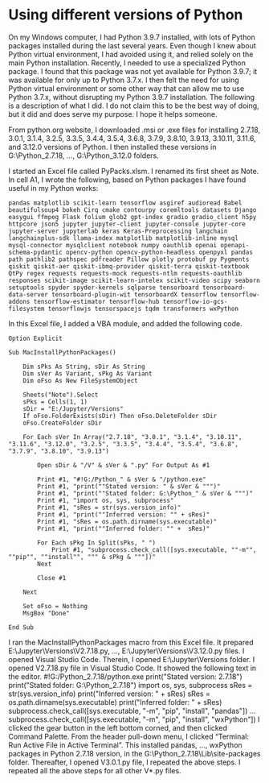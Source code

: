 # Using different versions of Python

On my Windows computer, I had Python 3.9.7 installed, with lots of Python packages installed during the last several years. Even though I knew about Python virtual environment, I had avoided using it, and relied solely on the main Python installation. Recently, I needed to use a specialized Python package. I found that this package was not yet available for Python 3.9.7; it was available for only up to Python 3.7.x. I then felt the need for using Python virtual environment or some other way that can allow me to use Python 3.7.x, without disrupting my Python 3.9.7 installation. The following is a description of what I did. I do not claim this to be the best way of doing, but it did and does serve my purpose. I hope it helps someone.

From python.org website, I downloaded .msi or .exe files for installing 2.7.18, 3.0.1, 3.1.4, 3.2.5, 3.3.5, 3.4.4, 3.5.4, 3.6.8, 3.7.9, 3.8.10, 3.9.13, 3.10.11, 3.11.6, and 3.12.0 versions of Python. I then installed these versions in G:\Python_2.7.18, …, G:\Python_3.12.0 folders.

I started an Excel file called PyPacks.xlsm. I renamed its first sheet as Note. In cell A1, I wrote the following, based on Python packages I have found useful in my Python works:

    pandas matplotlib scikit-learn tensorflow asgiref audioread Babel beautifulsoup4 bokeh Cirq cmake contourpy coremltools datasets Django easygui ffmpeg Flask folium glob2 gpt-index gradio gradio_client h5py httpcore json5 jupyter jupyter-client jupyter-console jupyter-core jupyter-server jupyterlab keras Keras-Preprocessing langchain langchainplus-sdk llama-index matplotlib matplotlib-inline mysql mysql-connector mysqlclient notebook numpy oauthlib openai openapi-schema-pydantic opencv-python opencv-python-headless openpyxl pandas path pathlib2 pathspec pdfreader Pillow plotly protobuf py Pygments qiskit qiskit-aer qiskit-ibmq-provider qiskit-terra qiskit-textbook QtPy regex requests requests-mock requests-ntlm requests-oauthlib responses scikit-image scikit-learn-intelex scikit-video scipy seaborn setuptools spyder spyder-kernels sqlparse tensorboard tensorboard-data-server tensorboard-plugin-wit tensorboardX tensorflow tensorflow-addons tensorflow-estimator tensorflow-hub tensorflow-io-gcs-filesystem tensorflowjs tensorspacejs tqdm transformers wxPython

In this Excel file, I added a VBA module, and added the following code.

    Option Explicit
    
    Sub MacInstallPythonPackages()
    
        Dim sPks As String, sDir As String
        Dim sVer As Variant, sPkg As Variant
        Dim oFso As New FileSystemObject
        
        Sheets("Note").Select
        sPks = Cells(1, 1)
        sDir = "E:/Jupyter/Versions"
        If oFso.FolderExists(sDir) Then oFso.DeleteFolder sDir
        oFso.CreateFolder sDir
        
        For Each sVer In Array("2.7.18", "3.0.1", "3.1.4", "3.10.11", "3.11.6", "3.12.0", "3.2.5", "3.3.5", "3.4.4", "3.5.4", "3.6.8", "3.7.9", "3.8.10", "3.9.13")
        
            Open sDir & "/V" & sVer & ".py" For Output As #1
            
            Print #1, "#!G:/Python_" & sVer & "/python.exe"
            Print #1, "print(""Stated version: " & sVer & """)"
            Print #1, "print(""Stated folder: G:\Python_" & sVer & """)"
            Print #1, "import os, sys, subprocess"
            Print #1, "sRes = str(sys.version_info)"
            Print #1, "print(""Inferred version: "" + sRes)"
            Print #1, "sRes = os.path.dirname(sys.executable)"
            Print #1, "print(""Inferred folder: "" +  sRes)"
            
            For Each sPkg In Split(sPks, " ")
                Print #1, "subprocess.check_call([sys.executable, ""-m"", ""pip"", ""install"", """ & sPkg & """])"
            Next
            
            Close #1
            
        Next
        
        Set oFso = Nothing
        MsgBox "Done"
    
    End Sub

I ran the MacInstallPythonPackages macro from this Excel file. It prepared E:\Jupyter\Versions\V2.7.18.py, …, E:\Jupyter\Versions\V3.12.0.py files.
I opened Visual Studio Code. Therein, I opened E:\Jupyter\Versions folder.
I opened V2.7.18.py file in Visual Studio Code. It showed the following text in the editor.
#!G:/Python_2.7.18/python.exe
print("Stated version: 2.7.18")
print("Stated folder: G:\Python_2.7.18")
import os, sys, subprocess
sRes = str(sys.version_info)
print("Inferred version: " + sRes)
sRes = os.path.dirname(sys.executable)
print("Inferred folder: " +  sRes)
subprocess.check_call([sys.executable, "-m", "pip", "install", "pandas"])
…
subprocess.check_call([sys.executable, "-m", "pip", "install", "wxPython”])
I clicked the gear button in the left bottom corned, and then clicked Command Palette. From the header pull-down menu, I clicked “Terminal: Run Active File in Active Terminal”. This installed pandas, …, wxPython packages in Python 2.7.18 version, in the G:\Python_2.7.18\Lib\site-packages folder.
Thereafter, I opened V3.0.1.py file, I repeated the above steps.
I repeated all the above steps for all other V*.py files.
